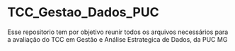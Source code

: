 # TCC_Gestao_Dados_PUC
Esse repositorio tem por objetivo reunir todos os arquivos necessários para a avaliação do TCC em Gestão e Análise Estrategica de Dados, da PUC MG
